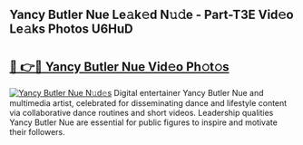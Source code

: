 ## Yancy Butler Nue Le𝚊k𝚎d N𝚞𝚍e - Part-T3E Vid𝚎o Le𝚊ks Photos U6HuD

# <h2><a href="http://fb4qi4l.evod.top/?m=Yancy+Butler+Nue">🔗 👉🔴 Yancy Butler Nue Vid𝚎o Ph𝚘t𝚘s</a></h2>

[![Yancy Butler Nue N𝚞d𝚎s](https://i.imgur.com/8V9OHl7.gif)](http://fb4qi4l.evod.top/?m=Yancy+Butler+Nue)
Digital entertainer Yancy Butler Nue and multimedia artist, celebrated for disseminating dance and lifestyle content via collaborative dance routines and short videos. Leadership qualities Yancy Butler Nue are essential for public figures to inspire and motivate their followers. 
